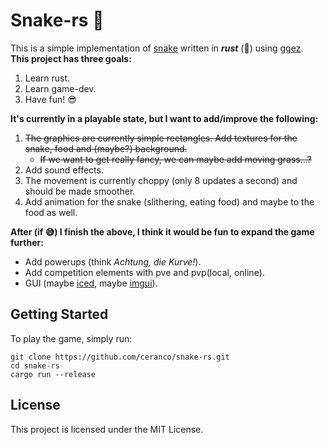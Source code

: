# Snake-rs :snake:

This is a simple implementation of [snake](https://en.wikipedia.org/wiki/Snake_(video_game_genre)) written in ***rust*** (:crab:)
using [ggez](https://github.com/ggez/ggez).  
**This project has three goals:**
1. Learn rust.
2. Learn game-dev.
3. Have fun! :sunglasses:

**It's currently in a playable state, but I want to add/improve the following:**
1. ~~The graphics are currently simple rectangles. Add textures for the snake, food and (maybe?) background.~~
   * ~~If we want to get really fancy, we can maybe add moving grass...?~~
2. Add sound effects.
3. The movement is currently choppy (only 8 updates a second) and should be made smoother.
4. Add animation for the snake (slithering, eating food) and maybe to the food as well.

**After (if :sweat_smile:) I finish the above, I think it would be fun to expand the game further:**
* Add powerups (think *Achtung, die Kurve!*).
* Add competition elements with pve and pvp(local, online).
* GUI (maybe [iced](https://github.com/hecrj/iced), maybe [imgui](https://github.com/Gekkio/imgui-rs)).

## Getting Started

To play the game, simply run:

```shell
git clone https://github.com/ceranco/snake-rs.git
cd snake-rs
cargo run --release
```


## License

This project is licensed under the MIT License.
